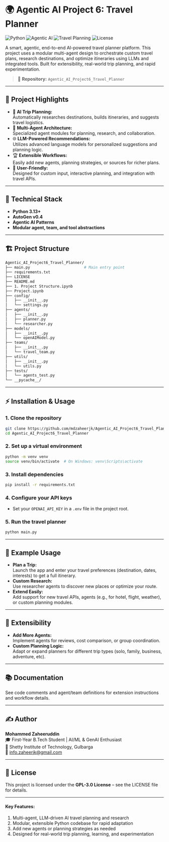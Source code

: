 # 🌍 Agentic AI Project 6: Travel Planner

![Python](https://img.shields.io/badge/Python-3.13%2B-brightgreen)
![Agentic AI](https://img.shields.io/badge/Agentic%20AI-Travel%20Planner-blue)
![Travel Planning](https://img.shields.io/badge/AI-Travel%20Planning-orange)
![License](https://img.shields.io/badge/License-GPL--3.0-orange)

A smart, agentic, end-to-end AI-powered travel planner platform. This project uses a modular multi-agent design to orchestrate custom travel plans, research destinations, and optimize itineraries using LLMs and integrated tools. Built for extensibility, real-world trip planning, and rapid experimentation.

> 📁 **Repository:** `Agentic_AI_Project6_Travel_Planner`

---

## 🚀 Project Highlights

- 🧳 **AI Trip Planning:**  
  Automatically researches destinations, builds itineraries, and suggests travel logistics.
- 🤖 **Multi-Agent Architecture:**  
  Specialized agent modules for planning, research, and collaboration.
- 🌐 **LLM-Powered Recommendations:**  
  Utilizes advanced language models for personalized suggestions and planning logic.
- 🏆 **Extensible Workflows:**  
  Easily add new agents, planning strategies, or sources for richer plans.
- 🧩 **User-Friendly:**  
  Designed for custom input, interactive planning, and integration with travel APIs.

---

## 🧠 Technical Stack

- **Python 3.13+**
- **AutoGen v0.4**
- **Agentic AI Patterns**
- **Modular agent, team, and tool abstractions**

---

## 🏗️ Project Structure

```bash
Agentic_AI_Project6_Travel_Planner/
├── main.py                        # Main entry point
├── requirements.txt
├── LICENSE
├── README.md
├── 1. Project Structure.ipynb
├── Project.ipynb
├── config/
│   ├── __init__.py
│   └── settings.py
├── agents/
│   ├── __init__.py
│   ├── planner.py
│   └── researcher.py
├── models/
│   ├── __init__.py
│   └── openAIModel.py
├── teams/
│   ├── __init__.py
│   └── travel_team.py
├── utils/
│   ├── __init__.py
│   └── utils.py
├── tests/
│   └── agents_test.py
└── __pycache__/
```

---

## ⚡ Installation & Usage

### 1. Clone the repository
```bash
git clone https://github.com/mdzaheerjk/Agentic_AI_Project6_Travel_Planner.git
cd Agentic_AI_Project6_Travel_Planner
```

### 2. Set up a virtual environment
```bash
python -m venv venv
source venv/bin/activate  # On Windows: venv\Scripts\activate
```

### 3. Install dependencies
```bash
pip install -r requirements.txt
```

### 4. Configure your API keys
- Set your `OPENAI_API_KEY` in a `.env` file in the project root.

### 5. Run the travel planner
```bash
python main.py
```

---

## 🧪 Example Usage

- **Plan a Trip:**  
  Launch the app and enter your travel preferences (destination, dates, interests) to get a full itinerary.
- **Custom Research:**  
  Use researcher agents to discover new places or optimize your route.
- **Extend Easily:**  
  Add support for new travel APIs, agents (e.g., for hotel, flight, weather), or custom planning modules.

---

## 🧩 Extensibility

- **Add More Agents:**  
  Implement agents for reviews, cost comparison, or group coordination.
- **Custom Planning Logic:**  
  Adapt or expand planners for different trip types (solo, family, business, adventure, etc).

---

## 📚 Documentation

See code comments and agent/team definitions for extension instructions and workflow details.

---

## ✍️ Author

**Mohammed Zaheeruddin**  
🎓 First-Year B.Tech Student | AI/ML & GenAI Enthusiast  
🏫 Shetty Institute of Technology, Gulbarga  
📧 info.zaheerjk@gmail.com

---

## 📜 License

This project is licensed under the **GPL-3.0 License** – see the LICENSE file for details.

---

#### Key Features:
1. Multi-agent, LLM-driven AI travel planning and research
2. Modular, extensible Python codebase for rapid adaptation
3. Add new agents or planning strategies as needed
4. Designed for real-world trip planning, learning, and experimentation
